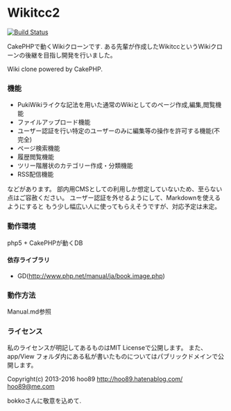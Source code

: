 Wikitcc2
==========

[![Build Status](https://travis-ci.org/hoo89/Wikitcc2.svg?branch=master)](https://travis-ci.org/hoo89/Wikitcc2)

CakePHPで動くWikiクローンです.
ある先輩が作成したWikitccというWikiクローンの後継を目指し開発を行いました。

Wiki clone powered by CakePHP.

### 機能
* PukiWikiライクな記法を用いた通常のWikiとしてのページ作成,編集,閲覧機能
* ファイルアップロード機能
* ユーザー認証を行い特定のユーザーのみに編集等の操作を許可する機能(不完全)
* ページ検索機能
* 履歴閲覧機能
* ツリー階層状のカテゴリー作成・分類機能
* RSS配信機能

などがあります。
部内用CMSとしての利用しか想定していないため、至らない点はご容赦ください。
ユーザー認証を外せるようにして、Markdownを使えるようにすると
もう少し幅広い人に使ってもらえそうですが、対応予定は未定。

### 動作環境
php5 + CakePHPが動くDB

#### 依存ライブラリ
* GD(http://www.php.net/manual/ja/book.image.php)

### 動作方法
Manual.md参照

### ライセンス
私のライセンスが明記してあるものはMIT Licenseで公開します。
また、 app/View フォルダ内にある私が書いたものについてはパブリックドメインで公開します。

Copyright(c) 2013-2016 hoo89 http://hoo89.hatenablog.com/ hoo89@me.com


bokkoさんに敬意を込めて.

